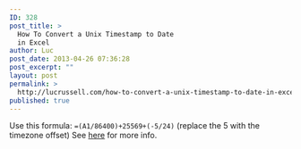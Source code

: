 ```yaml
---
ID: 328
post_title: >
  How To Convert a Unix Timestamp to Date
  in Excel
author: Luc
post_date: 2013-04-26 07:36:28
post_excerpt: ""
layout: post
permalink: >
  http://lucrussell.com/how-to-convert-a-unix-timestamp-to-date-in-excel/
published: true
---
```


Use this formula: <code>=(A1/86400)+25569+(-5/24)</code>
(replace the 5 with the timezone offset)
See <a href="http://spreadsheetpage.com/index.php/tip/converting_unix_timestamps/" title="spreadsheetpage.com">here</a> for more info.
